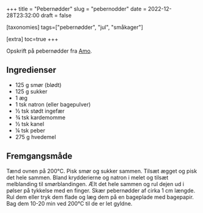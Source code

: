 +++
title = "Pebernødder"
slug  = "pebernodder"
date  = 2022-12-28T23:32:00
draft = false

[taxonomies]
tags=["pebernødder", "jul", "småkager"]

[extra]
toc=true
+++

Opskrift på pebernødder fra [Amo](https://www.amo.dk/opskrifter/pebernodder/).

## Ingredienser

- 125 g smør (blødt)
- 125 g sukker
- 1 æg
- 1 tsk natron (eller bagepulver)
- ½ tsk stødt ingefær
- ¾ tsk kardemomme
- ½ tsk kanel
- ¼ tsk peber
- 275 g hvedemel

## Fremgangsmåde

Tænd ovnen på 200°C. Pisk smør og sukker sammen. Tilsæt ægget og pisk det hele
sammen. Bland krydderierne og natron i melet og tilsæt melblanding til
smørblandingen. Ælt det hele sammen og rul dejen ud i pølser på tykkelse med en
finger. Skær pebernødder af cirka 1 cm længde. Rul dem eller tryk dem flade og
læg dem på en bageplade med bagepapir. Bag dem 10-20 min ved 200°C til de er let
gyldne.